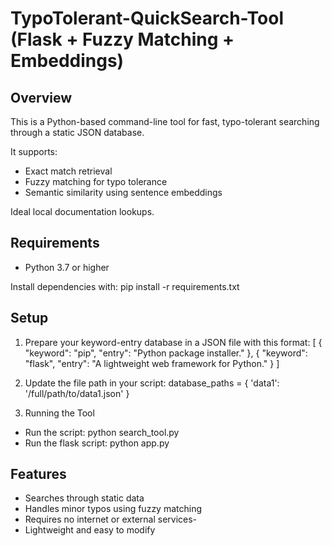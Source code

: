 # TypoTolerant-QuickSearch-Tool (Flask + Fuzzy Matching + Embeddings)

## Overview
This is a Python-based command-line tool for fast, typo-tolerant searching through a static JSON database.

It supports:
- Exact match retrieval
- Fuzzy matching for typo tolerance
- Semantic similarity using sentence embeddings

Ideal local documentation lookups.

## Requirements
- Python 3.7 or higher

Install dependencies with:
  pip install -r requirements.txt

## Setup
1. Prepare your keyword-entry database in a JSON file with this format:
    [
      {
        "keyword": "pip",
        "entry": "Python package installer."
      },
      {
        "keyword": "flask",
        "entry": "A lightweight web framework for Python."
      }
    ]

2. Update the file path in your script:
    database_paths = {
        'data1': '/full/path/to/data1.json'
    }
3. Running the Tool
- Run the script:
    python search_tool.py
- Run the flask script:
    python app.py
## Features
- Searches through static data
- Handles minor typos using fuzzy matching
- Requires no internet or external services-
- Lightweight and easy to modify
